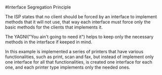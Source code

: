 #Interface Segregation Principle

The ISP states that no client should be forced by an interface to implement methods that it will not use, that way each interface must force only the basic methods for the clients that implements it.

The YAGNI("You ain't going to need it") helps to keep only the necessary methods in the interface if keeped in mind.

In this example is implemented a series of printers that have various functionalities, such as print, scan and fax, but instead of implement only one interface for all that functionalities, is created one interface for each one, and each printer type implements only the needed ones.